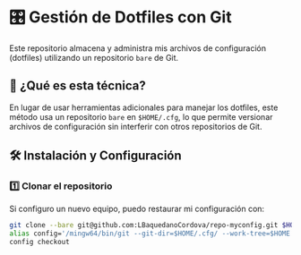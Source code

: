 # 🎛️ Gestión de Dotfiles con Git  

Este repositorio almacena y administra mis archivos de configuración (dotfiles) utilizando un repositorio `bare` de Git.  

## 🚀 ¿Qué es esta técnica?  
En lugar de usar herramientas adicionales para manejar los dotfiles, este método usa un repositorio `bare` en `$HOME/.cfg`, lo que permite versionar archivos de configuración sin interferir con otros repositorios de Git.  

## 🛠️ Instalación y Configuración  

### 1️⃣ **Clonar el repositorio**  
Si configuro un nuevo equipo, puedo restaurar mi configuración con:  

```bash
git clone --bare git@github.com:LBaquedanoCordova/repo-myconfig.git $HOME/.cfg
alias config='/mingw64/bin/git --git-dir=$HOME/.cfg/ --work-tree=$HOME'
config checkout
